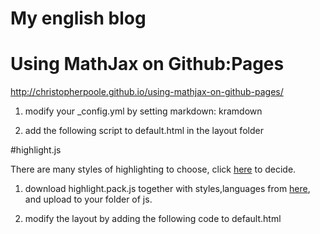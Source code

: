 My english blog 
==

# Using MathJax on Github:Pages 

http://christopherpoole.github.io/using-mathjax-on-github-pages/

1. modify your _config.yml by setting markdown: kramdown
2. add the following script to default.html in the layout folder

    <!--mathjax start-->
    <script type="text/javascript"
            src="http://cdn.mathjax.org/mathjax/latest/MathJax.js?config=TeX-AMS-MML_HTMLorMML">
    </script>
    <!--mathjax end-->

#highlight.js 

There are many styles of highlighting to choose, click [here](http://chengjun.github.io/highlight.js/src/test.html) to decide. 

1. download highlight.pack.js together with styles,languages from [here](http://highlightjs.org/download/), and upload to your folder of js. 
2. modify the layout by adding the following code to default.html

    <!--highlight.js Start-->
    <link rel="stylesheet" title="Default" href="/media/js/styles/tomorrow-night-blue.css">
    <script type="text/javascript" src="/media/js/highlight.pack.js"></script>
    <script>
    hljs.configure({tabReplace: '    '});
    hljs.initHighlightingOnLoad();
    </script>
    <!--highlight.js End-->
